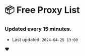# :package: Free Proxy List
### Updated every 15 minutes.

- Last updated: `2024-04-25 13:00`

:heart:
